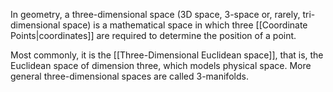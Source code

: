 In geometry, a three-dimensional space (3D space, 3-space or, rarely, tri-dimensional space) is a mathematical space in which three [[Coordinate Points|coordinates]] are required to determine the position of a point.

Most commonly, it is the [[Three-Dimensional Euclidean space]], that is, the Euclidean space of dimension three, which models physical space. More general three-dimensional spaces are called 3-manifolds.